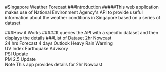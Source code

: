 #Singapore Weather Forecast 
###Introduction
#####This web application makes use of National Environment Agency's API to    provide useful information about the weather conditions in Singapore based on a series of dataset

###How it Works
#####It queries the API with a specific dataset and then displays the details
###List of Dataset 
2hr Nowcast  
24 hrs Forecast 
4 days Outlook 
Heavy Rain Warning  
UV Index 
Earthquake Advisory  
PSI Update   
PM 2.5 Update   
Note This app provides details for 2hr Nowcast

